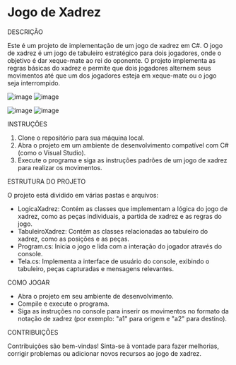 # Jogo de Xadrez

DESCRIÇÃO

Este é um projeto de implementação de um jogo de xadrez em C#. O jogo de xadrez é um jogo de tabuleiro estratégico para dois jogadores, onde
o objetivo é dar xeque-mate ao rei do oponente. O projeto implementa as regras básicas do xadrez e permite que dois jogadores alternem seus
movimentos até que um dos jogadores esteja em xeque-mate ou o jogo seja interrompido.

![image](https://github.com/leticiascofield/Projeto_JogoDeXadrez/assets/125830543/b03d8799-fc7d-4fa8-887d-afb414391029)
![image](https://github.com/leticiascofield/Projeto_JogoDeXadrez/assets/125830543/a3ba9e26-b575-4434-9e3f-fbf1572f8c37)

![image](https://github.com/leticiascofield/Projeto_JogoDeXadrez/assets/125830543/7a2019a7-dc96-4909-93e3-94ca103aef6a)
![image](https://github.com/leticiascofield/Projeto_JogoDeXadrez/assets/125830543/3e7a476a-919d-4a3c-9f19-3a766e23d230)






INSTRUÇÕES

1. Clone o repositório para sua máquina local.
2. Abra o projeto em um ambiente de desenvolvimento compatível com C# (como o Visual Studio).
3. Execute o programa e siga as instruções padrões de um jogo de xadrez para realizar os movimentos.

ESTRUTURA DO PROJETO

O projeto está dividido em várias pastas e arquivos:
- LogicaXadrez: Contém as classes que implementam a lógica do jogo de xadrez, como as peças individuais, a partida de xadrez e as regras do jogo.
- TabuleiroXadrez: Contém as classes relacionadas ao tabuleiro do xadrez, como as posições e as peças.
- Program.cs: Inicia o jogo e lida com a interação do jogador através do console.
- Tela.cs: Implementa a interface de usuário do console, exibindo o tabuleiro, peças capturadas e mensagens relevantes.

COMO JOGAR

- Abra o projeto em seu ambiente de desenvolvimento.
- Compile e execute o programa.
- Siga as instruções no console para inserir os movimentos no formato da notação de xadrez (por exemplo: "a1" para origem e "a2" para destino).

CONTRIBUIÇÕES

Contribuições são bem-vindas! Sinta-se à vontade para fazer melhorias, corrigir problemas ou adicionar novos recursos ao jogo de xadrez.
